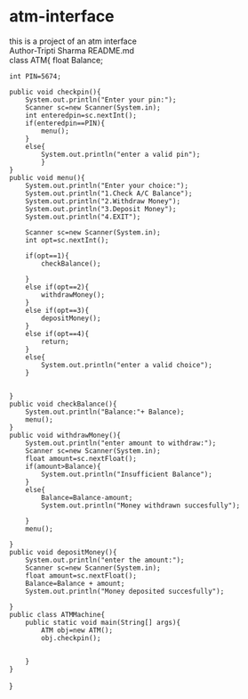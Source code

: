 # atm-interface
this is a project of an atm interface
<br>
Author-Tripti Sharma
README.md
<br>
class ATM{
    float Balance;

    int PIN=5674;

    public void checkpin(){
        System.out.println("Enter your pin:");
        Scanner sc=new Scanner(System.in);
        int enteredpin=sc.nextInt();
        if(enteredpin==PIN){
            menu();
        }
        else{
            System.out.println("enter a valid pin");
            }
    }
    public void menu(){
        System.out.println("Enter your choice:");
        System.out.println("1.Check A/C Balance");
        System.out.println("2.Withdraw Money");
        System.out.println("3.Deposit Money");
        System.out.println("4.EXIT");

        Scanner sc=new Scanner(System.in);
        int opt=sc.nextInt();

        if(opt==1){
            checkBalance();

        }
        else if(opt==2){
            withdrawMoney();
        }
        else if(opt==3){
            depositMoney();
        }
        else if(opt==4){
            return;
        }
        else{
            System.out.println("enter a valid choice");
        }


    }
    public void checkBalance(){
        System.out.println("Balance:"+ Balance);
        menu();
    }
    public void withdrawMoney(){
        System.out.println("enter amount to withdraw:");
        Scanner sc=new Scanner(System.in);
        float amount=sc.nextFloat();
        if(amount>Balance){
            System.out.println("Insufficient Balance");
        }
        else{
            Balance=Balance-amount;
            System.out.println("Money withdrawn succesfully");

        }
        menu();

    }
    public void depositMoney(){
        System.out.println("enter the amount:");
        Scanner sc=new Scanner(System.in);
        float amount=sc.nextFloat();
        Balance=Balance + amount;
        System.out.println("Money deposited succesfully");

    }
    public class ATMMachine{
        public static void main(String[] args){
            ATM obj=new ATM();
            obj.checkpin();


        }
    }
}






